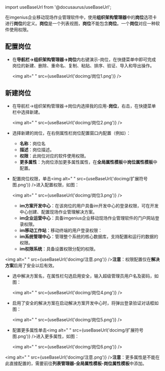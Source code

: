 
import useBaseUrl from '@docusaurus/useBaseUrl';

在imgenius企业移动现场作业管理软件中，使用**组织架构管理器**中的**岗位**选项卡进行**岗位**的定义。**岗位**是一个列表视图，**岗位**不能包含**岗位**。一个**岗位**对应一种软件使用权限。

## 配置岗位

* 在**导航栏→组织架构管理器→岗位**内右键演示-岗位，在快捷菜单中即可完成岗位的新建、删除、重命名、复制、粘贴、排序、验证、导入和导出操作。

  <img alt=" " src={useBaseUrl('docimg/岗位1.png')} />

## 新建岗位

* 在导航栏→组织架构管理器→岗位内选择我的应用-**岗位**，右击，在快捷菜单栏中选择新建。

  <img alt=" " src={useBaseUrl('docimg/岗位2.png')} />

* 选择新建的岗位，在右侧属性栏岗位配置窗口内配置（例如）：
  * **名称**：岗位名
  * **描述**：岗位描述。
  * **权限**：此岗位对应的软件使用权限。
  * **更多属性**：为岗位添加更多属性属性，在**全局属性模板**中**岗位属性模板**中配置。

* 配置岗位权限，单击<img alt=" " src={useBaseUrl('docimg/扩展符号图.png')} />进入配置权限，如图：

  <img alt=" " src={useBaseUrl('docimg/岗位3.png')} />

  * **im方案开发中心**：在该岗位的用户具备im开发中心的登录权限，可在开发中心创建、配置现场作业管理解决方案。
  * **im企业运营中心**：具备imgenius企业移动现场作业管理软件的门户网站登录权限。
  * **im移动工作站**：移动终端的用户登录权限：
  * **im系统管理中心**：管理整个系统的核心数据库，支持配置和运行的数据的权限。
  * **im权限系统**：具备设置权限分配的权限。

<img alt=" " src={useBaseUrl('docimg/注意.png')} />**注意**：权限配置仅在**解决方案**启用了安全以后有效。

* 选中解决方案名，在属性栏勾选启用安全，输入超级管理员用户名及密码，如图：

  <img alt=" " src={useBaseUrl('docimg/岗位4.png')} />

* 启用了安全的解决方案在启动解决方案开发中心时，将弹出登录验证对话框如图：

  <img alt=" " src={useBaseUrl('docimg/岗位5.png')} />

* 配置更多属性单击<img alt=" " src={useBaseUrl('docimg/扩展符号图.png')} />进入更多属性，如图：

  <img alt=" " src={useBaseUrl('docimg/岗位6.png')} />

<img alt=" " src={useBaseUrl('docimg/注意.png')} />**注意**：更多属性是不能在此直接配置的，需要前往**列表管理器-全局属性模板-岗位属性模板**中添加。
